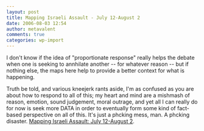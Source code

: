```yaml
---
layout: post
title: Mapping Israeli Assault - July 12-August 2
date: 2006-08-03 12:54
author: metavalent
comments: true
categories: wp-import
---
```

I don't know if the idea of "proportionate response" really helps the debate when one is seeking to annhilate another -- for whatever reason -- but if nothing else, the maps here help to provide a better context for what is happening.

Truth be told, and various kneejerk rants aside, I'm as confused as you are about how to respond to all of this; my heart and mind are a mishmash of reason, emotion, sound judgement, moral outrage, and yet all I can really do for now is seek more DATA in order to eventually form some kind of fact-based perspective on all of this.  It's just a phcking mess, man.  A phcking disaster. <a href="https://sanfrancisco.tribe.net/listing/Mapping-Israeli-Assault-July-12-August-2/san-francisco-ca/1c54b4f5-ecef-4d8c-8f64-bdd9982656cb">Mapping Israeli Assault: July 12-August 2</a>.
